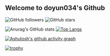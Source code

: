 ## Welcome to doyun034's Github

<!--
**doyun034/doyun034** is a ✨ _special_ ✨ repository because its `README.md` (this file) appears on your GitHub profile.

Here are some ideas to get you started:

- 🔭 I’m currently working on ...
- 🌱 I’m currently learning ...
- 👯 I’m looking to collaborate on ...
- 🤔 I’m looking for help with ...
- 💬 Ask me about ...
- 📫 How to reach me: ...
- 😄 Pronouns: ...
- ⚡ Fun fact: ...
-->
![GitHub followers](https://img.shields.io/github/followers/doyun034?style=social)
![GitHub stars](https://img.shields.io/github/stars/doyun034?style=social)
<!--![LinkedIn](https://img.shields.io/badge/LinkedIn-doyunjang-blue)
![Blog](https://img.shields.io/badge/Blog-yourblog-red)
-->
![Anurag's GitHub stats](https://github-readme-stats.vercel.app/api?username=doyun034&show_icons=true&theme=radical)
[![Top Langs](https://github-readme-stats.vercel.app/api/top-langs/?username=doyun034&layout=compact)](https://github.com/anuraghazra/github-readme-stats)

[![Ashutosh's github activity graph](https://github-readme-activity-graph.vercel.app/graph?username=doyun034&theme=dracula)](https://github.com/ashutosh00710/github-readme-activity-graph)

[![trophy](https://github-profile-trophy.vercel.app/?username=doyun034&theme=onedark)](https://github.com/ryo-ma/github-profile-trophy)
